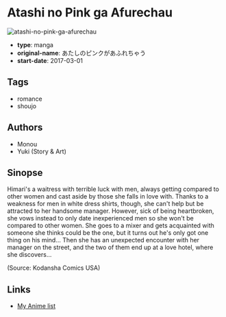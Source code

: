 # Atashi no Pink ga Afurechau

![atashi-no-pink-ga-afurechau](https://cdn.myanimelist.net/images/manga/1/217312.jpg)

-   **type**: manga
-   **original-name**: あたしのピンクがあふれちゃう
-   **start-date**: 2017-03-01

## Tags

-   romance
-   shoujo

## Authors

-   Monou
-   Yuki (Story & Art)

## Sinopse

Himari's a waitress with terrible luck with men, always getting compared to other women and cast aside by those she falls in love with. Thanks to a weakness for men in white dress shirts, though, she can't help but be attracted to her handsome manager. However, sick of being heartbroken, she vows instead to only date inexperienced men so she won't be compared to other women. She goes to a mixer and gets acquainted with someone she thinks could be the one, but it turns out he's only got one thing on his mind... Then she has an unexpected encounter with her manager on the street, and the two of them end up at a love hotel, where she discovers...

(Source: Kodansha Comics USA)

## Links

-   [My Anime list](https://myanimelist.net/manga/119287/Atashi_no_Pink_ga_Afurechau)
